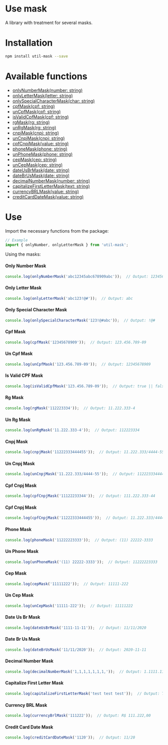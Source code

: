 # Use mask

A library with treatment for several masks.

# Installation
```bash
npm install util-mask --save
```

# Available functions
- [onlyNumberMask(number: string)](#only-number-mask)
- [onlyLetterMask(letter: string)](#only-letter-mask)
- [onlySpecialCharacterMask(char: string)](#only-special-character-mask)
- [cpfMask(cpf: string)](#cpf-mask)
- [unCpfMask(cpf: string)](#un-cpf-mask)
- [isValidCpfMask(cpf: string)](#is-valid-cpf-mask)
- [rgMask(rg: string)](#rg-mask)
- [unRgMask(rg: string)](#un-rg-mask)
- [cnpjMask(cnpj: string)](#cnpj-mask)
- [unCnpjMask(cnpj: string)](#un-cnpj-mask)
- [cpfCnpjMask(value: string)](#cpf-cnpj-mask)
- [phoneMask(phone: string)](#phone-mask)
- [unPhoneMask(phone: string)](#un-phone-mask)
- [cepMask(cep: string)](#cep-mask)
- [unCepMask(cep: string)](#un-cep-mask)
- [dateUsBrMask(date: string)](#date-us-br-mask)
- [dateBrUsMask(date: string)](#date-br-us-mask)
- [decimalNumberMask(number: string)](#decimal-number-mask)
- [capitalizeFirstLetterMask(text: string)](#capitalize-first-letter-mask)
- [currencyBRLMask(value: string)](#currency-brl-mask)
- [creditCardDateMask(value: string)](#credit-card-date-mask)

# Use
Import the necessary functions from the package:

```javascript
// Example
import { onlyNumber, onlyLetterMask } from 'util-mask';
```

Using the masks:
#### Only Number Mask
```javascript
console.log(onlyNumberMask('abc12345abc678909abc'));  // Output: 123456789
```

#### Only Letter Mask
```javascript
console.log(onlyLetterMask('abc123!@#'));  // Output: abc
```

#### Only Special Character Mask
```javascript
console.log(onlySpecialCharacterMask('123!@#abc'));  // Output: !@#
```

#### Cpf Mask
```javascript
console.log(cpfMask('12345678909'));  // Output: 123.456.789-09
```

#### Un Cpf Mask
```javascript
console.log(unCpfMask('123.456.789-09'));  // Output: 12345678909
```

#### Is Valid CPF Mask
```javascript
console.log(isValidCpfMask('123.456.789-09'));  // Output: true || false
```

#### Rg Mask
```javascript
console.log(rgMask('112223334'));  // Output: 11.222.333-4
```

#### Un Rg Mask
```javascript
console.log(unRgMask('11.222.333-4'));  // Output: 112223334
```
 
#### Cnpj Mask
```javascript
console.log(cnpjMask('11222333444455'));  // Output: 11.222.333/4444-55
```

#### Un Cnpj Mask
```javascript
console.log(unCnpjMask('11.222.333/4444-55'));  // Output: 11222333444455
```

#### Cpf Cnpj Mask
```javascript
console.log(cpfCnpjMask('11122233344'));  // Output: 111.222.333-44
```

#### Cpf Cnpj Mask
```javascript
console.log(cpfCnpjMask('11222333444455'));  // Output: 11.222.333/4444-55
```

#### Phone Mask
```javascript
console.log(phoneMask('11222223333'));  // Output: (11) 22222-3333
```

#### Un Phone Mask
```javascript
console.log(unPhoneMask('(11) 22222-3333'));  // Output: 11222223333
```

#### Cep Mask
```javascript
console.log(cepMask('11111222'));  // Output: 11111-222
```

#### Un Cep Mask
```javascript
console.log(unCepMask('11111-222'));  // Output: 11111222
```

#### Date Us Br Mask
```javascript
console.log(dateUsBrMask('1111-11-11'));  // Output: 11/11/2020
```

#### Date Br Us Mask
```javascript
console.log(dateBrUsMask('11/11/2020'));  // Output: 2020-11-11
```

#### Decimal Number Mask
```javascript
console.log(decimalNumberMask('1,1,1,1,1,1,1,'));  // Output: 1.1111.11
```

#### Capitalize First Letter Mask
```javascript
console.log(capitalizeFirstLetterMask('test test test'));  // Output: Test Test Test
```

#### Currency BRL Mask
```javascript
console.log(currencyBrlMask('111222'));  // Output: R$ 111.222,00
```

#### Credit Card Date Mask
```javascript
console.log(creditCardDateMask('1120'));  // Output: 11/20
```

